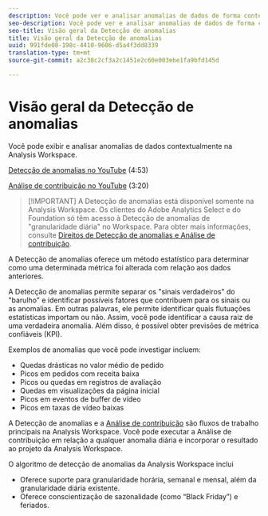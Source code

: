 ```yaml
---
description: Você pode ver e analisar anomalias de dados de forma contextual na Analysis Workspace.
seo-description: Você pode ver e analisar anomalias de dados de forma contextual na Analysis Workspace.
seo-title: Visão geral da Detecção de anomalias
title: Visão geral da Detecção de anomalias
uuid: 991fde08-198c-4410-9606-d5a4f3dd8339
translation-type: tm+mt
source-git-commit: a2c38c2cf3a2c1451e2c60e003ebe1fa9bfd145d

---
```



# Visão geral da Detecção de anomalias

Você pode exibir e analisar anomalias de dados contextualmente na Analysis Workspace.

[Detecção de anomalias no YouTube](https://www.youtube.com/watch?v=krXyQCjXoeU&index=63&list=PL2tCx83mn7GuNnQdYGOtlyCu0V5mEZ8sS) (4:53)

[Análise de contribuição no YouTube](https://www.youtube.com/watch?v=MbpeJIADtGk&index=64&list=PL2tCx83mn7GuNnQdYGOtlyCu0V5mEZ8sS) (3:20)

> [!IMPORTANT] A Detecção de anomalias está disponível somente na Analysis Workspace. Os clientes do Adobe Analytics Select e do Foundation só têm acesso à Detecção de anomalias de "granularidade diária" no Workspace. Para obter mais informações, consulte [Direitos de Detecção de anomalias e Análise de contribuição](../contribution-analysis/ca-tokens.md).

A Detecção de anomalias oferece um método estatístico para determinar como uma determinada métrica foi alterada com relação aos dados anteriores.

A Detecção de anomalias permite separar os "sinais verdadeiros" do "barulho" e identificar possíveis fatores que contribuem para os sinais ou as anomalias. Em outras palavras, ele permite identificar quais flutuações estatísticas importam ou não. Assim, você pode identificar a causa raiz de uma verdadeira anomalia. Além disso, é possível obter previsões de métrica confiáveis (KPI).

Exemplos de anomalias que você pode investigar incluem:

* Quedas drásticas no valor médio de pedido
* Picos em pedidos com receita baixa
* Picos ou quedas em registros de avaliação
* Quedas em visualizações da página inicial
* Picos em eventos de buffer de vídeo
* Picos em taxas de vídeo baixas

A Detecção de anomalias e a [Análise de contribuição](https://marketing.adobe.com/resources/help/en_US/analytics/contribution/ca_main.html) são fluxos de trabalho principais na Analysis Workspace. Você pode executar a Análise de contribuição em relação a qualquer anomalia diária e incorporar o resultado ao projeto da Analysis Workspace.

O algoritmo de detecção de anomalias da Analysis Workspace inclui

* Oferece suporte para granularidade horária, semanal e mensal, além da granularidade diária existente.
* Oferece conscientização de sazonalidade (como “Black Friday”) e feriados.
